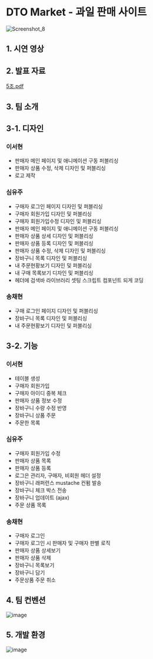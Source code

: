 # DTO Market - 과일 판매 사이트
![Screenshot_8](https://github.com/yuzusim/finalproject-dtomarket/assets/153695703/f23d3830-2718-449d-af1f-d1a8154eb128)

## 1. 시연 영상

## 2. 발표 자료
[5조.pdf](https://github.com/yuzusim/finalproject-dtomarket/files/15412619/5.pdf)

## 3. 팀 소개
## 3-1. 디자인
### 이서현
+ 판매자 메인 페이지 및 애니메이션 구동 퍼블리싱
+ 판매자 상품 수정, 삭제 디자인 및 퍼블리싱
+ 로고 제작

### 심유주
+ 구매자 로그인 페이지 디자인 및 퍼블리싱
+ 구매자 회원가입 디자인 및 퍼블리싱
+ 구매자 회원가입수정 디자인 및 퍼블리싱
+ 판매자 메인 페이지 및 애니메이션 구동 퍼블리싱
+ 판매자 상품 상세 디자인 및 퍼블리싱
+ 판매자 상품 등록 디자인 및 퍼블리싱
+ 판매자 상품 수정, 삭제 디자인 및 퍼블리싱
+ 장바구니 목록 디자인 및 퍼블리싱
+ 내 주문현황보기 디자인 및 퍼블리싱
+ 내 구매 목록보기 디자인 및 퍼블리싱
+ 헤더에 검색바 라이브러리 셋팅 스크립트 컴포넌트 되게 코딩

### 송채현
+ 구매 로그인 페이지 디자인 및 퍼블리싱
+ 장바구니 목록 디자인 및 퍼블리싱
+ 내 주문현황보기 디자인 및 퍼블리싱

## 3-2. 기능
### 이서현
+ 테이블 생성
+ 구매자 회원가입
+ 구매자 아이디 중복 체크
+ 판매자 상품 정보 수정
+ 장바구니 수량 수정 반영
+ 장바구니 상품 주문
+ 주문한 목록

### 심유주
+ 구매자 회원가입 수정
+ 판매자 상품 목록
+ 판매자 상품 등록
+ 로그은 관리자, 구매자, 비회원 헤더 설정
+ 장바구니 래퍼런스 mustache 컨펌 발송
+ 장바구니 체크 박스 전송
+ 장바구니 업데이트 (ajax)
+ 주문 상품 목록
  
### 송채현
+ 구매자 로그인
+ 구매자 로그인 시 판매자 및 구매자 판별 로직
+ 판매자 상품 상세보기
+ 판매자 상품 삭제
+ 장바구니 목록보기
+ 장바구니 담기
+ 주문상품 주문 취소

## 4. 팀 컨벤션
![image](https://github.com/yuzusim/finalproject-dtomarket/assets/153695703/4415aca8-0156-4eb0-b65b-f795a925296d)


## 5. 개발 환경
![image](https://github.com/yuzusim/finalproject-dtomarket/assets/153695703/09465c6f-0e28-4029-a853-5700112a115d)
